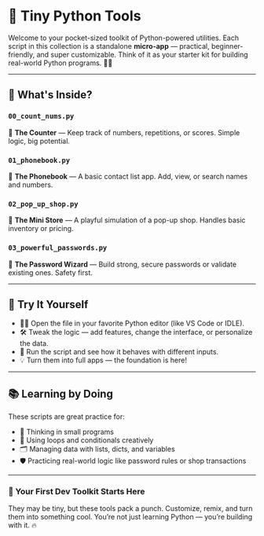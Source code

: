 # 🧰 Tiny Python Tools

Welcome to your pocket-sized toolkit of Python-powered utilities. Each script in this collection is a standalone **micro-app** — practical, beginner-friendly, and super customizable. Think of it as your starter kit for building real-world Python programs. 🔧✨

---

## 🔎 What's Inside?

### `00_count_nums.py`  
🧮 **The Counter** — Keep track of numbers, repetitions, or scores. Simple logic, big potential.

### `01_phonebook.py`  
📱 **The Phonebook** — A basic contact list app. Add, view, or search names and numbers.

### `02_pop_up_shop.py`  
🛒 **The Mini Store** — A playful simulation of a pop-up shop. Handles basic inventory or pricing.

### `03_powerful_passwords.py`  
🔐 **The Password Wizard** — Build strong, secure passwords or validate existing ones. Safety first.

---

## 🚦 Try It Yourself

- 🧑‍💻 Open the file in your favorite Python editor (like VS Code or IDLE).
- 🛠️ Tweak the logic — add features, change the interface, or personalize the data.
- 🧪 Run the script and see how it behaves with different inputs.
- 💡 Turn them into full apps — the foundation is here!

---

## 📚 Learning by Doing

These scripts are great practice for:

- 🧠 Thinking in small programs
- 🔄 Using loops and conditionals creatively
- 🗂️ Managing data with lists, dicts, and variables
- 🛡️ Practicing real-world logic like password rules or shop transactions

---

### 🚀 Your First Dev Toolkit Starts Here

They may be tiny, but these tools pack a punch. Customize, remix, and turn them into something cool. You’re not just learning Python — you’re building with it. 🔥

